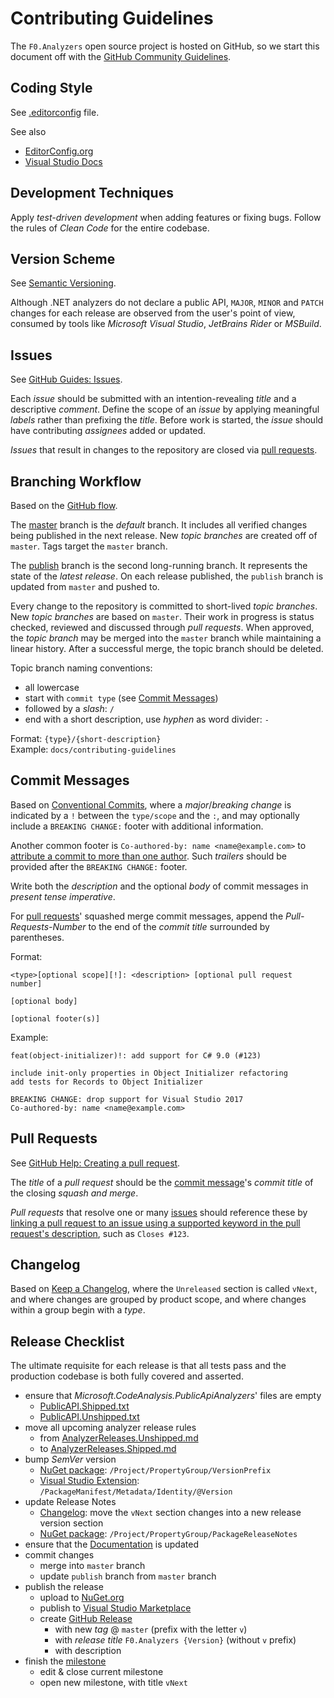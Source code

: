 # Contributing Guidelines

The `F0.Analyzers` open source project is hosted on GitHub, so we start this document off with the [GitHub Community Guidelines](https://help.github.com/en/github/site-policy/github-community-guidelines).

## Coding Style
See [.editorconfig](./.editorconfig) file.

See also
* [EditorConfig.org](https://editorconfig.org/)
* [Visual Studio Docs](https://docs.microsoft.com/en-us/visualstudio/ide/editorconfig-code-style-settings-reference)

## Development Techniques
Apply _test-driven development_ when adding features or fixing bugs.
Follow the rules of _Clean Code_ for the entire codebase.

## Version Scheme
See [Semantic Versioning](https://semver.org/).

Although .NET analyzers do not declare a public API, `MAJOR`, `MINOR` and `PATCH` changes for each release are observed from the user's point of view, consumed by tools like _Microsoft Visual Studio_, _JetBrains Rider_ or _MSBuild_.

## Issues
See [GitHub Guides: Issues](https://guides.github.com/features/issues/).

Each _issue_ should be submitted with an intention-revealing _title_ and a descriptive _comment_.
Define the scope of an _issue_ by applying meaningful _labels_ rather than prefixing the _title_.
Before work is started, the _issue_ should have contributing _assignees_ added or updated.

_Issues_ that result in changes to the repository are closed via [pull requests](#pull-requests).

## Branching Workflow
Based on the [GitHub flow](https://guides.github.com/introduction/flow/).

The [master](https://github.com/Flash0ver/F0.Analyzers) branch is the _default_ branch.
It includes all verified changes being published in the next release.
New _topic branches_ are created off of `master`.
Tags target the `master` branch.

The [publish](https://github.com/Flash0ver/F0.Analyzers/tree/publish) branch is the second long-running branch.
It represents the state of the _latest release_.
On each release published, the `publish` branch is updated from `master` and pushed to.

Every change to the repository is committed to short-lived _topic branches_.
New _topic branches_ are based on `master`.
Their work in progress is status checked, reviewed and discussed through _pull requests_.
When approved, the _topic branch_ may be merged into the `master` branch while maintaining a linear history.
After a successful merge, the topic branch should be deleted.

Topic branch naming conventions:
* all lowercase
* start with `commit type` (see [Commit Messages](#commit-messages))
* followed by a _slash_: `/`
* end with a short description, use _hyphen_ as word divider: `-`

Format: `{type}/{short-description}`\
Example: `docs/contributing-guidelines`

## Commit Messages
Based on [Conventional Commits](https://www.conventionalcommits.org/),
where a _major_/_breaking change_ is indicated by a `!` between the `type/scope` and the `:`,
and may optionally include a `BREAKING CHANGE:` footer with additional information.

Another common footer is `Co-authored-by: name <name@example.com>` to [attribute a commit to more than one author](https://help.github.com/en/github/committing-changes-to-your-project/creating-a-commit-with-multiple-authors). Such _trailers_ should be provided after the `BREAKING CHANGE:` footer.

Write both the _description_ and the optional _body_ of commit messages in _present tense imperative_.

For [pull requests](#pull-requests)' squashed merge commit messages, append the _Pull-Requests-Number_ to the end of the _commit title_ surrounded by parentheses.

Format:
```
<type>[optional scope][!]: <description> [optional pull request number]

[optional body]

[optional footer(s)]
```
Example:
```
feat(object-initializer)!: add support for C# 9.0 (#123)

include init-only properties in Object Initializer refactoring
add tests for Records to Object Initializer

BREAKING CHANGE: drop support for Visual Studio 2017
Co-authored-by: name <name@example.com>
```

## Pull Requests
See [GitHub Help: Creating a pull request](https://help.github.com/en/github/collaborating-with-issues-and-pull-requests/creating-a-pull-request).

The _title_ of a _pull request_ should be the [commit message](#commit-messages)'s _commit title_ of the closing *squash and merge*.

_Pull requests_ that resolve one or many [issues](#issues) should reference these by [linking a pull request to an issue using a supported keyword in the pull request's description](https://help.github.com/en/github/managing-your-work-on-github/linking-a-pull-request-to-an-issue#linking-a-pull-request-to-an-issue-using-a-keyword),
such as `Closes #123`.

## Changelog
Based on [Keep a Changelog](https://keepachangelog.com/),
where the `Unreleased` section is called `vNext`,
and where changes are grouped by product scope,
and where changes within a group begin with a _type_.

## Release Checklist
The ultimate requisite for each release is that all tests pass and the production codebase is both fully covered and asserted.

- ensure that _Microsoft.CodeAnalysis.PublicApiAnalyzers_' files are empty
  - [PublicAPI.Shipped.txt](./source/production/F0.Analyzers/PublicApi/PublicAPI.Shipped.txt)
  - [PublicAPI.Unshipped.txt](./source/production/F0.Analyzers/PublicApi/PublicAPI.Unshipped.txt)
- move all upcoming analyzer release rules
  - from [AnalyzerReleases.Unshipped.md](./source/production/F0.Analyzers/ReleaseTracking/AnalyzerReleases.Unshipped.md)
  - to [AnalyzerReleases.Shipped.md](./source/production/F0.Analyzers/ReleaseTracking/AnalyzerReleases.Shipped.md)
- bump _SemVer_ version
  - [NuGet package](./source/package/F0.Analyzers.Package/F0.Analyzers.Package.csproj): `/Project/PropertyGroup/VersionPrefix`
  - [Visual Studio Extension](./source/extension/F0.Analyzers.Vsix/source.extension.vsixmanifest): `/PackageManifest/Metadata/Identity/@Version`
- update Release Notes
  - [Changelog](./CHANGELOG.md#vNext): move the `vNext` section changes into a new release version section
  - [NuGet package](./source/package/F0.Analyzers.Package/F0.Analyzers.Package.csproj): `/Project/PropertyGroup/PackageReleaseNotes`
- ensure that the [Documentation](./documentation/) is updated
- commit changes
  - merge into `master` branch
  - update `publish` branch from `master` branch
- publish the release
  - upload to [NuGet.org](https://www.nuget.org/)
  - publish to [Visual Studio Marketplace](https://marketplace.visualstudio.com/)
  - create [GitHub Release](https://github.com/Flash0ver/F0.Analyzers/releases)
    - with new _tag_ @ `master` (prefix with the letter `v`)
    - with _release title_ `F0.Analyzers {Version}` (without `v` prefix)
    - with description
- finish the [milestone](https://github.com/Flash0ver/F0.Analyzers/milestones)
  - edit & close current milestone
  - open new milestone, with title `vNext`
